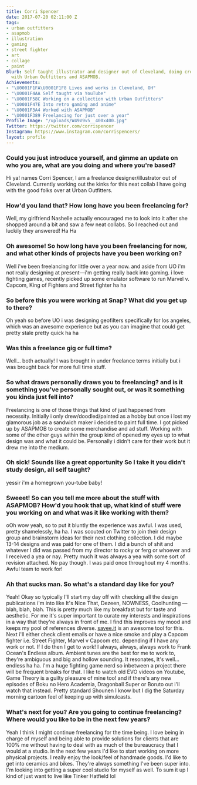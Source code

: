```yaml
---
title: Corri Spencer
date: 2017-07-20 02:11:00 Z
tags:
- urban outfitters
- asapmob
- illustration
- gaming
- street fighter
- art
- collage
- paint
Blurb: Self taught illustrator and designer out of Cleveland, doing creative things
  with Urban Outfitters and ASAPMOB.
Achievements:
- "\U0001F1FA\U0001F1F8 Lives and works in Cleveland, OH"
- "\U0001F4AA Self taught via YouTube"
- "\U0001F58C Working on a collection with Urban Outfitters"
- "\U0001F47E Into retro gaming and anime"
- "\U0001F3A4 Worked with ASAPMOB"
- "\U0001F389 Freelancing for just over a year"
Profile Image: "/uploads/W49V9v5__400x400.jpg"
Twitter: https://twitter.com/corrispencer
Instagram: https://www.instagram.com/corrispencers/
layout: profile
---
```


### Could you just introduce yourself, and gimme an update on who you are, what are you doing and where you're based?

Hi ya! names Corri Spencer, I am a freelance designer/illustrator out of Cleveland. Currently working out the kinks for this neat collab I have going with the good folks over at Urban Outfitters.

### How'd you land that? How long have you been freelancing for?

Well, my girlfriend Nashelle actually encouraged me to look into it after she shopped around a bit and saw a few neat collabs. So I reached out and luckily they answered! Ha Ha

### Oh awesome! So how long have you been freelancing for now, and what other kinds of projects have you been working on?

Well i've been freelancing for little over a year now. and aside from UO i'm not really designing at present—i'm getting really back into gaming. i love fighting games, recently picked up some emulator software to run Marvel v. Capcom, King of Fighters and Street fighter ha ha

### So before this you were working at Snap? What did you get up to there?
 
Oh yeah so before UO i was designing geofilters specifically for los angeles, which was an awesome experience but as you can imagine that could get pretty stale pretty quick ha ha

### Was this a freelance gig or full time?
 
Well… both actually! I was brought in under freelance terms initially but i was brought back for more full time stuff.

### So what draws personally draws you to freelancing? and is it something you've personally sought out, or was it something you kinda just fell into?

Freelancing is one of those things that kind of just happened from necessity. Initially i only drew/doodled/painted as a hobby but once i lost my glamorous job as a sandwich maker i decided to paint full time. I got picked up by ASAPMOB to create some merchandise and ad stuff. Working with some of the other guys within the group kind of opened my eyes up to what design was and what it could be. Personally i didn't care for their work but it drew me into the medium.

### Oh sick! Sounds like a great opportunity So I take it you didn't study design, all self taught?
 
yessir i'm a homegrown you-tube baby!

### Sweeet! So can you tell me more about the stuff with ASAPMOB? How'd you hook that up, what kind of stuff were you working on and what was it like working with them?

oOh wow yeah, so to put it bluntly the experience was awful. I was used, pretty shamelessly, ha ha. I was scouted on Twitter to join their design group and brainstorm ideas for their next clothing collection. I did maybe 13-14 designs and was paid for one of them. I did a bunch of shit and whatever I did was passed from my director to rocky or ferg or whoever and I received a yea or nay. Pretty much it was always a yea with some sort of revision attached. No pay though. I was paid once throughout my 4 months. Awful team to work for!

### Ah that sucks man. So what's a standard day like for you?

Yeah! Okay so typically I'll start my day off with checking all the design publications i'm into like It's Nice That, Dezeen, NOWNESS, Coolhunting — blah, blah, blah. This is pretty much like my breakfast but for taste and aesthetic. For me it's super important to curate my interests and inspirations in a way that they're always in front of me. I find this improves my mood and keeps my pool of references diverse. [savee.it](http://savee.it) is an awesome tool for this. Next i'll either check client emails or have a nice smoke and play a Capcom fighter i.e. Street Fighter, Marvel v Capcom etc. depending if I have any work or not. If I do then I get to work! I always, always, always work to Frank Ocean's Endless album. Ambient tunes are the best for me to work to, they're ambiguous and big and hollow sounding. It resonates, It's well…endless ha ha. I'm a huge fighting game nerd so inbetween a project there will be frequent breaks for that. I like to watch old EVO videos on Youtube, Game Theory is a guilty pleasure of mine too! and if there's any new episodes of Boku no Hero Academia, Dragonball Super or Boruto out i'll watch that instead. Pretty standard Shounen I know but I dig the Saturday morning cartoon feel of keeping up with simulcasts.

### What's next for you? Are you going to continue freelancing? Where would you like to be in the next few years?

Yeah I think I might continue freelancing for the time being. I love being in charge of myself and being able to provide solutions for clients that are 100% me without having to deal with as much of the bureaucracy that I would at a studio. In the next few years I'd like to start working on more physical projects. I really enjoy the look/feel of handmade goods. I'd like to get into ceramics and bikes. They're always something I've been super into. I'm looking into getting a super cool studio for myself as well. To sum it up I kind of just want to live like Tinker Hatfield lol
